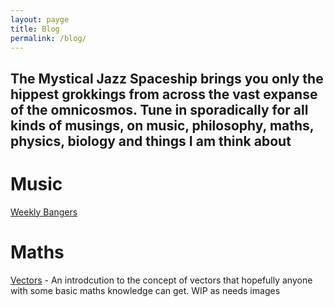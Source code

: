 ```yaml
---
layout: payge
title: Blog
permalink: /blog/
---
```

The Mystical Jazz Spaceship brings you only the hippest grokkings from across the vast expanse of the omnicosmos. Tune in sporadically for all kinds of musings, on music, philosophy, maths, physics, biology and things I am think about
-------------------
# Music
<a href="/blog/music/weekly/">Weekly Bangers</a> 

# Maths 

<a href="/blog/maths/vectors/">Vectors</a> - An introdcution to the concept of vectors that hopefully anyone with some basic maths knowledge can get. WIP as needs images
